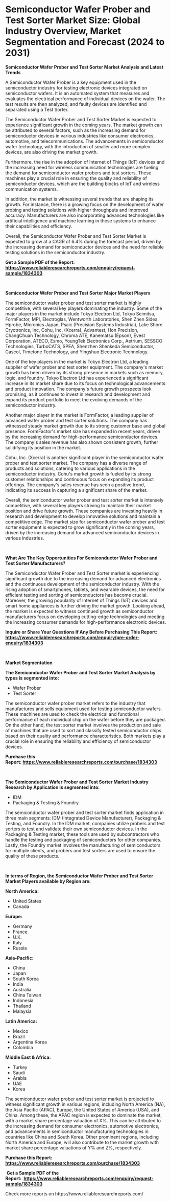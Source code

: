 <p><h1>Semiconductor Wafer Prober and Test Sorter Market Size: Global Industry Overview, Market Segmentation and Forecast (2024 to 2031)</h1></p><p><strong>Semiconductor Wafer Prober and Test Sorter Market Analysis and Latest Trends</strong></p>
<p><p>A Semiconductor Wafer Prober is a key equipment used in the semiconductor industry for testing electronic devices integrated on semiconductor wafers. It is an automated system that measures and evaluates the electrical performance of individual devices on the wafer. The test results are then analyzed, and faulty devices are identified and separated using a Test Sorter.</p><p>The Semiconductor Wafer Prober and Test Sorter Market is expected to experience significant growth in the coming years. The market growth can be attributed to several factors, such as the increasing demand for semiconductor devices in various industries like consumer electronics, automotive, and telecommunications. The advancements in semiconductor wafer technology, with the introduction of smaller and more complex devices, are also driving the market growth.</p><p>Furthermore, the rise in the adoption of Internet of Things (IoT) devices and the increasing need for wireless communication technologies are fueling the demand for semiconductor wafer probers and test sorters. These machines play a crucial role in ensuring the quality and reliability of semiconductor devices, which are the building blocks of IoT and wireless communication systems.</p><p>In addition, the market is witnessing several trends that are shaping its growth. For instance, there is a growing focus on the development of wafer probing and testing solutions with higher throughputs and improved accuracy. Manufacturers are also incorporating advanced technologies like artificial intelligence and machine learning in these systems to enhance their capabilities and efficiency.</p><p>Overall, the Semiconductor Wafer Prober and Test Sorter Market is expected to grow at a CAGR of 6.4% during the forecast period, driven by the increasing demand for semiconductor devices and the need for reliable testing solutions in the semiconductor industry.</p></p>
<p><strong>Get a Sample PDF of the Report:&nbsp; <a href="https://www.reliableresearchreports.com/enquiry/request-sample/1834303">https://www.reliableresearchreports.com/enquiry/request-sample/1834303</a></strong></p>
<p>&nbsp;</p>
<p><strong>Semiconductor Wafer Prober and Test Sorter Major Market Players</strong></p>
<p><p>The semiconductor wafer prober and test sorter market is highly competitive, with several key players dominating the industry. Some of the major players in the market include Tokyo Electron Ltd, Tokyo Seimitsu, FormFactor, MPI, Electroglas, Wentworth Laboratories, Shen Zhen Sidea, Hprobe, Micronics Japan, Psaic (Precision Systems Industrial), Lake Shore Cryotronics, Inc, Cohu, Inc. (Xcerra), Advantest, Hon Precision, ChangChuan Technology, Chroma ATE, Kanematsu (Epson), Evest Corporation, ATECO, Esmo, YoungTek Electronics Corp., Aetrium, SESSCO Technologies, TurboCATS, SPEA, Shenzhen Shenkeda Semiconductor, Cascol, Timetone Technology, and Yingshuo Electronic Technology.</p><p>One of the key players in the market is Tokyo Electron Ltd, a leading supplier of wafer prober and test sorter equipment. The company's market growth has been driven by its strong presence in markets such as memory, logic, and foundry. Tokyo Electron Ltd has experienced a significant increase in its market share due to its focus on technological advancements and product innovation. The company's future growth prospects look promising, as it continues to invest in research and development and expand its product portfolio to meet the evolving demands of the semiconductor industry.</p><p>Another major player in the market is FormFactor, a leading supplier of advanced wafer prober and test sorter solutions. The company has witnessed steady market growth due to its strong customer base and global presence. FormFactor's market size has expanded in recent years, driven by the increasing demand for high-performance semiconductor devices. The company's sales revenue has also shown consistent growth, further solidifying its position in the market.</p><p>Cohu, Inc. (Xcerra) is another significant player in the semiconductor wafer prober and test sorter market. The company has a diverse range of products and solutions, catering to various applications in the semiconductor industry. Cohu's market growth is fueled by its strong customer relationships and continuous focus on expanding its product offerings. The company's sales revenue has seen a positive trend, indicating its success in capturing a significant share of the market.</p><p>Overall, the semiconductor wafer prober and test sorter market is intensely competitive, with several key players striving to maintain their market position and drive future growth. These companies are investing heavily in research and development to develop innovative solutions and maintain a competitive edge. The market size for semiconductor wafer prober and test sorter equipment is expected to grow significantly in the coming years, driven by the increasing demand for advanced semiconductor devices in various industries.</p></p>
<p>&nbsp;</p>
<p><strong>What Are The Key Opportunities For Semiconductor Wafer Prober and Test Sorter Manufacturers?</strong></p>
<p><p>The Semiconductor Wafer Prober and Test Sorter market is experiencing significant growth due to the increasing demand for advanced electronics and the continuous development of the semiconductor industry. With the rising adoption of smartphones, tablets, and wearable devices, the need for efficient testing and sorting of semiconductors has become crucial. Moreover, the growing popularity of Internet of Things (IoT) devices and smart home appliances is further driving the market growth. Looking ahead, the market is expected to witness continued growth as semiconductor manufacturers focus on developing cutting-edge technologies and meeting the increasing consumer demands for high-performance electronic devices.</p></p>
<p><strong>Inquire or Share Your Questions If Any Before Purchasing This Report: <a href="https://www.reliableresearchreports.com/enquiry/pre-order-enquiry/1834303">https://www.reliableresearchreports.com/enquiry/pre-order-enquiry/1834303</a></strong></p>
<p>&nbsp;</p>
<p><strong>Market Segmentation</strong></p>
<p><strong>The Semiconductor Wafer Prober and Test Sorter Market Analysis by types is segmented into:</strong></p>
<p><ul><li>Wafer Prober</li><li>Test Sorter</li></ul></p>
<p><p>The semiconductor wafer prober market refers to the industry that manufactures and sells equipment used for testing semiconductor wafers. These machines are used to check the electrical and functional performance of each individual chip on the wafer before they are packaged. On the other hand, the test sorter market involves the production and sale of machines that are used to sort and classify tested semiconductor chips based on their quality and performance characteristics. Both markets play a crucial role in ensuring the reliability and efficiency of semiconductor devices.</p></p>
<p><strong>Purchase this Report:&nbsp;<a href="https://www.reliableresearchreports.com/purchase/1834303">https://www.reliableresearchreports.com/purchase/1834303</a></strong></p>
<p>&nbsp;</p>
<p><strong>The Semiconductor Wafer Prober and Test Sorter Market Industry Research by Application is segmented into:</strong></p>
<p><ul><li>IDM</li><li>Packaging & Testing & Foundry</li></ul></p>
<p><p>The semiconductor wafer prober and test sorter market finds application in three main segments: IDM (Integrated Device Manufacturer), Packaging & Testing, and Foundry. In the IDM market, companies utilize probers and test sorters to test and validate their own semiconductor devices. In the Packaging & Testing market, these tools are used by subcontractors who handle the testing and packaging of semiconductors for other companies. Lastly, the Foundry market involves the manufacturing of semiconductors for multiple clients, and probers and test sorters are used to ensure the quality of these products.</p></p>
<p>&nbsp;</p>
<p><strong>In terms of Region, the Semiconductor Wafer Prober and Test Sorter Market Players available by Region are:</strong></p>
<p>
    <p> <strong> North America: </strong>
        <ul>
            <li>United States</li>
            <li>Canada</li>
        </ul>
        </p> 
    <p> <strong> Europe: </strong>
        <ul>
            <li>Germany</li>
            <li>France</li>
            <li>U.K.</li>
            <li>Italy</li>
            <li>Russia</li>
        </ul>
        </p> 
    <p> <strong> Asia-Pacific: </strong>
        <ul>
            <li>China</li>
            <li>Japan</li>
            <li>South Korea</li>
            <li>India</li>
            <li>Australia</li>
            <li>China Taiwan</li>
            <li>Indonesia</li>
            <li>Thailand</li>
            <li>Malaysia</li>
        </ul>
        </p> 
    <p> <strong> Latin America: </strong>
        <ul>
            <li>Mexico</li>
            <li>Brazil</li>
            <li>Argentina Korea</li>
            <li>Colombia</li>
        </ul>
        </p> 
    <p> <strong> Middle East & Africa: </strong>
        <ul>
            <li>Turkey</li>
            <li>Saudi</li>
            <li>Arabia</li>
            <li>UAE</li>
            <li>Korea</li>
        </ul>
    </p>
    </p>
<p><p>The semiconductor wafer prober and test sorter market is projected to witness significant growth in various regions, including North America (NA), the Asia Pacific (APAC), Europe, the United States of America (USA), and China. Among these, the APAC region is expected to dominate the market, with a market share percentage valuation of X%. This can be attributed to the increasing demand for consumer electronics, automotive electronics, and advancements in semiconductor manufacturing technologies in countries like China and South Korea. Other prominent regions, including North America and Europe, will also contribute to the market growth with market share percentage valuations of Y% and Z%, respectively.</p></p>
<p><strong>Purchase this Report: <a href="https://www.reliableresearchreports.com/purchase/1834303">https://www.reliableresearchreports.com/purchase/1834303</a></strong></p>
<p>&nbsp;<strong>Get a Sample PDF of the Report:&nbsp;&nbsp;<a href="https://www.reliableresearchreports.com/enquiry/request-sample/1834303">https://www.reliableresearchreports.com/enquiry/request-sample/1834303</a></strong></p>
<p><strong></strong></p>
<p>Check more reports on https://www.reliableresearchreports.com/</p>